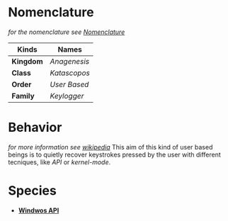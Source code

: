 # Nomenclature
*for the nomenclature see [Nomenclature](../../../../nomenclature.md)*

| Kinds       | Names        |
|-------------|--------------|
| **Kingdom** | *Anagenesis* |
| **Class**   | *Katascopos* |
| **Order**   | *User Based* |
| **Family**  | *Keylogger*  |

# Behavior
*for more information see [wikipedia](https://en.wikipedia.org/Keystroke_logging)*
This aim of this kind of user based beings is to quietly recover keystrokes pressed by the user with different tecniques, like *API* or *kernel-mode*.

# Species
* [**Windwos API**](https://gitlab.com/PhantomGhosts/Windows_api-Keylogger)
